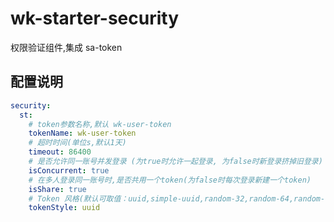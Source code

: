 # wk-starter-security

权限验证组件,集成 sa-token

## 配置说明

```yaml
security:
  st:
    # token参数名称,默认 wk-user-token
    tokenName: wk-user-token
    # 超时时间(单位s,默认1天)
    timeout: 86400
    # 是否允许同一账号并发登录 (为true时允许一起登录, 为false时新登录挤掉旧登录)
    isConcurrent: true
    # 在多人登录同一账号时,是否共用一个token(为false时每次登录新建一个token)
    isShare: true
    # Token 风格(默认可取值：uuid,simple-uuid,random-32,random-64,random-128,tik
    tokenStyle: uuid
```